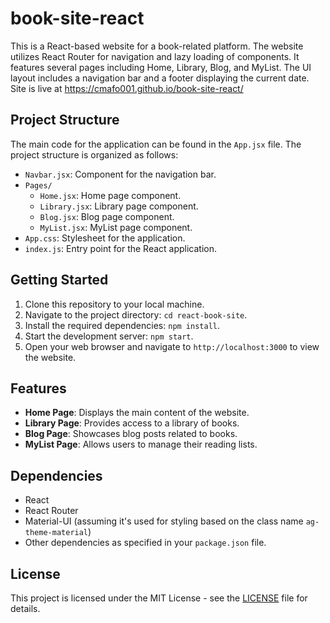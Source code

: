 # book-site-react

This is a React-based website for a book-related platform. The website utilizes React Router for navigation and lazy loading of components. It features several pages including Home, Library, Blog, and MyList. The UI layout includes a navigation bar and a footer displaying the current date. Site is live at https://cmafo001.github.io/book-site-react/

## Project Structure

The main code for the application can be found in the `App.jsx` file. The project structure is organized as follows:

- `Navbar.jsx`: Component for the navigation bar.
- `Pages/`
  - `Home.jsx`: Home page component.
  - `Library.jsx`: Library page component.
  - `Blog.jsx`: Blog page component.
  - `MyList.jsx`: MyList page component.
- `App.css`: Stylesheet for the application.
- `index.js`: Entry point for the React application.

## Getting Started

1. Clone this repository to your local machine.
2. Navigate to the project directory: `cd react-book-site`.
3. Install the required dependencies: `npm install`.
4. Start the development server: `npm start`.
5. Open your web browser and navigate to `http://localhost:3000` to view the website.

## Features

- **Home Page**: Displays the main content of the website.
- **Library Page**: Provides access to a library of books.
- **Blog Page**: Showcases blog posts related to books.
- **MyList Page**: Allows users to manage their reading lists.

## Dependencies

- React
- React Router
- Material-UI (assuming it's used for styling based on the class name `ag-theme-material`)
- Other dependencies as specified in your `package.json` file.


## License

This project is licensed under the MIT License - see the [LICENSE](LICENSE) file for details.

